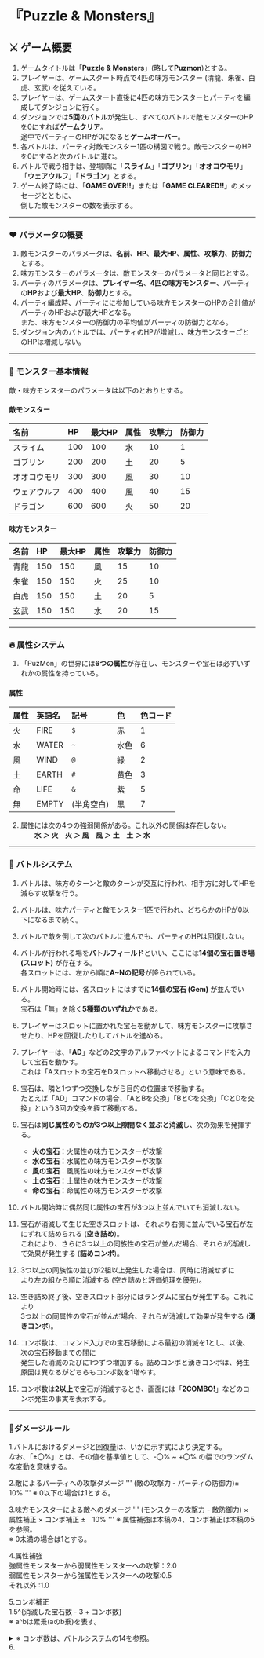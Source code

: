 # 『Puzzle & Monsters』

## ⚔️ ゲーム概要

1.  ゲームタイトルは「**Puzzle & Monsters**」(略して**Puzmon**)とする。
2.  プレイヤーは、ゲームスタート時点で4匹の味方モンスター (清龍、朱雀、白虎、玄武) を従えている。
3.  プレイヤーは、ゲームスタート直後に4匹の味方モンスターとパーティを編成してダンジョンに行く。
4.  ダンジョンでは**5回のバトル**が発生し、すべてのバトルで敵モンスターのHPを0にすれば**ゲームクリア**。  
    途中でパーティーのHPが0になると**ゲームオーバー**。
5.  各バトルは、パーティ対敵モンスター1匹の構図で戦う。敵モンスターのHPを0にすると次のバトルに進む。
6.  バトルで戦う相手は、登場順に「**スライム**」「**ゴブリン**」「**オオコウモリ**」「**ウェアウルフ**」「**ドラゴン**」とする。
7.  ゲーム終了時には、「**GAME OVER!!**」または「**GAME CLEARED!!**」のメッセージとともに、  
    倒した敵モンスターの数を表示する。

---

### ❤️ パラメータの概要

1.  敵モンスターのパラメータは、**名前**、**HP**、**最大HP**、**属性**、**攻撃力**、**防御力**とする。
2.  味方モンスターのパラメータは、敵モンスターのパラメータと同じとする。
3.  パーティのパラメータは、**プレイヤー名**、**4匹の味方モンスター**、パーティの**HP**および**最大HP**、**防御力**とする。
4.  パーティ編成時、パーティにに参加している味方モンスターのHPの合計値がパーティのHPおよび最大HPとなる。  
    また、味方モンスターの防御力の平均値がパーティの防御力となる。
5.  ダンジョン内のバトルでは、パーティのHPが増減し、味方モンスターごとのHPは増減しない。

---

### 👾 モンスター基本情報

敵・味方モンスターのパラメータは以下のとおりとする。

#### 敵モンスター

| 名前         | HP  | 最大HP | 属性 | 攻撃力 | 防御力 |
| :----------- | :-- | :----- | :--- | :----- | :----- |
| スライム     | 100 | 100    | 水   | 10     | 1      |
| ゴブリン     | 200 | 200    | 土   | 20     | 5      |
| オオコウモリ | 300 | 300    | 風   | 30     | 10     |
| ウェアウルフ | 400 | 400    | 風   | 40     | 15     |
| ドラゴン     | 600 | 600    | 火   | 50     | 20     |

#### 味方モンスター

| 名前 | HP  | 最大HP | 属性 | 攻撃力 | 防御力 |
| :--- | :-- | :----- | :--- | :----- | :----- |
| 青龍 | 150 | 150    | 風   | 15     | 10     |
| 朱雀 | 150 | 150    | 火   | 25     | 10     |
| 白虎 | 150 | 150    | 土   | 20     | 5      |
| 玄武 | 150 | 150    | 水   | 20     | 15     |

---

### 🔥 属性システム

1.  「PuzMon」の世界には**6つの属性**が存在し、モンスターや宝石は必ずいずれかの属性を持っている。

#### 属性

| 属性 | 英語名 | 記号         | 色   | 色コード |
| :--- | :----- | :----------- | :--- | :------- |
| 火   | FIRE   | ```$```    | 赤   | 1        |
| 水   | WATER  | ```~```    | 水色 | 6        |
| 風   | WIND   | ```@```    | 緑   | 2        |
| 土   | EARTH  | ```#```    | 黄色 | 3        |
| 命   | LIFE   | ```&```    | 紫   | 5        |
| 無   | EMPTY  | (半角空白)   | 黒   | 7        |

2.  属性には次の4つの強弱関係がある。これ以外の関係は存在しない。  
    　　**水 ＞ 火　火 ＞ 風　風 ＞ 土　土 ＞ 水**

---

### 🤜 バトルシステム

1.  バトルは、味方のターンと敵のターンが交互に行われ、相手方に対してHPを減らす攻撃を行う。
2.  バトルは、味方パーティと敵モンスター1匹で行われ、どちらかのHPが0以下になるまで続く。
3.  バトルで敵を倒して次のバトルに進んでも、パーティのHPは回復しない。
4.  バトルが行われる場を**バトルフィールド**といい、ここには**14個の宝石置き場 (スロット)** が存在する。  
    各スロットには、左から順に**A~Nの記号**が降られている。
5.  バトル開始時には、各スロットにはすでに**14個の宝石 (Gem)** が並んでいる。  
    宝石は「無」を除く**5種類のいずれか**である。
6.  プレイヤーはスロットに置かれた宝石を動かして、味方モンスターに攻撃させたり、HPを回復したりしてバトルを進める。
7.  プレイヤーは、「**AD**」などの2文字のアルファベットによるコマンドを入力して宝石を動かす。  
    これは「Aスロットの宝石をDスロットへ移動させる」という意味である。
8.  宝石は、隣と1つずつ交換しながら目的の位置まで移動する。  
    たとえば「AD」コマンドの場合、「AとBを交換」「BとCを交換」「CとDを交換」という3回の交換を経て移動する。

9.  宝石は**同じ属性のものが3つ以上隙間なく並ぶと消滅**し、次の効果を発揮する。
    * **火の宝石**：火属性の味方モンスターが攻撃
    * **水の宝石**：水属性の味方モンスターが攻撃
    * **風の宝石**：風属性の味方モンスターが攻撃
    * **土の宝石**：土属性の味方モンスターが攻撃
    * **命の宝石**：命属性の味方モンスターが攻撃

10. バトル開始時に偶然同じ属性の宝石が3つ以上並んでいても消滅しない。
11. 宝石が消滅して生じた空きスロットは、それより右側に並んでいる宝石が左にずれて詰められる (**空き詰め**)。  
    これにより、さらに3つ以上の同族性の宝石が並んだ場合、それらが消滅して効果が発生する (**詰めコンボ**)。
12. 3つ以上の同族性の並びが2組以上発生した場合は、同時に消滅せずに  
    より左の組から順に消滅する (空き詰めと評価処理を優先)。
13. 空き詰め終了後、空きスロット部分にはランダムに宝石が発生する。これにより  
    3つ以上の同属性の宝石が並んだ場合、それらが消滅して効果が発生する (**湧きコンボ**)。
14. コンボ数は、コマンド入力での宝石移動による最初の消滅を1とし、以後、次の宝石移動までの間に  
    発生した消滅のたびに1つずつ増加する。詰めコンボと湧きコンボは、発生原因は異なるがどちらもコンボ数を1増やす。
15. コンボ数は**2以上**で宝石が消滅するとき、画面には「**2COMBO!**」などのコンボ発生の事実を表示する。

---
### 📕ダメージルール
1.バトルにおけるダメージと回復量は、いかに示す式により決定する。  
  なお、「±〇%」とは、その値を基準値として、-〇% ~ +〇% の幅でのランダムな変動を意味する。

2.敵によるパーティへの攻撃ダメージ
  '''
  (敵の攻撃力 - パーティの防御力)±　10%
  '''
  ※ 0以下の場合は1とする。

3.味方モンスターによる敵へのダメージ
  '''
  (モンスターの攻撃力 - 敵防御力) × 属性補正 × コンボ補正 ±　10%
  '''
  ※ 属性補強は本稿の4、コンボ補正は本稿の5を参照。  
  ※ 0未満の場合は1とする。
  
4.属性補強  
  強属性モンスターから弱属性モンスターへの攻撃：2.0  
  弱属性モンスターから強属性モンスターへの攻撃:0.5  
  それ以外							:1.0  
  
5.コンボ補正  
  1.5^{消滅した宝石数 - 3 + コンボ数}  
  ※ a^bは累乗(aのb乗)を表す。
<details><summary>  ※ コンボ数は、バトルシステムの14を参照。</summary>
'''rb
14. コンボ数は、コマンド入力での宝石移動による最初の消滅を1とし、以後、次の宝石移動までの間に  
    発生した消滅のたびに1つずつ増加する。詰めコンボと湧きコンボは、発生原因は異なるがどちらもコンボ数を1増やす。
'''
</details>
6.
